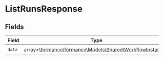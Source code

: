 # ListRunsResponse


## Fields

| Field                                                                                               | Type                                                                                                | Required                                                                                            | Description                                                                                         |
| --------------------------------------------------------------------------------------------------- | --------------------------------------------------------------------------------------------------- | --------------------------------------------------------------------------------------------------- | --------------------------------------------------------------------------------------------------- |
| `data`                                                                                              | array<[\formance\formance\Models\Shared\WorkflowInstance](../../models/shared/WorkflowInstance.md)> | :heavy_check_mark:                                                                                  | N/A                                                                                                 |